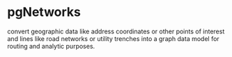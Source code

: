 # pgNetworks
convert geographic data like address coordinates or other points of interest and lines like road networks or utility trenches into a graph data model for routing and analytic purposes.
